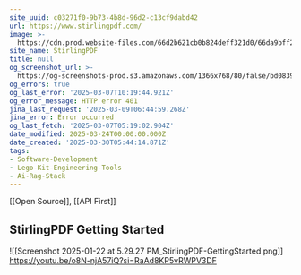 ```yaml
---
site_uuid: c03271f0-9b73-4b8d-96d2-c13cf9dabd42
url: https://www.stirlingpdf.com/
image: >-
  https://cdn.prod.website-files.com/66d2b621cb0b824deff321d0/66da9bff2769115a30bc8f6a_stirling-og-img.png
site_name: StirlingPDF
title: null
og_screenshot_url: >-
  https://og-screenshots-prod.s3.amazonaws.com/1366x768/80/false/bd08395c654344bc2215a262612e2f4136be62d4729eb4ed94c80f717fa6b801.jpeg
og_errors: true
og_last_error: '2025-03-07T10:19:44.921Z'
og_error_message: HTTP error 401
jina_last_request: '2025-03-09T06:44:59.268Z'
jina_error: Error occurred
og_last_fetch: '2025-03-07T05:19:02.904Z'
date_modified: 2025-03-24T00:00:00.000Z
date_created: '2025-03-30T05:44:14.871Z'
tags:
- Software-Development
- Lego-Kit-Engineering-Tools
- Ai-Rag-Stack
---
```











[[Open Source]], [[API First]]

## StirlingPDF Getting Started
![[Screenshot 2025-01-22 at 5.29.27 PM_StirlingPDF-GettingStarted.png]]
https://youtu.be/o8N-njA57iQ?si=RaAd8KP5vRWPV3DF
